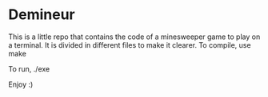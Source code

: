 # Demineur

This is a little repo that contains the code of a minesweeper game to play on a terminal.
It is divided in different files to make it clearer. To compile, use make

To run, ./exe

Enjoy :)
